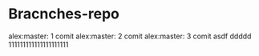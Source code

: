 # Bracnches-repo
alex:master: 1 comit
alex:master: 2 comit
alex:master: 3 comit
asdf
ddddd
111111111111111111111